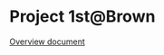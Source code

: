 # Project 1st@Brown
[Overview document](https://docs.google.com/document/d/1U_rfczVBS_f7nfOqwv4tdpH12r8XJpbC4p1FFHYfaFc/edit?usp=sharing)
